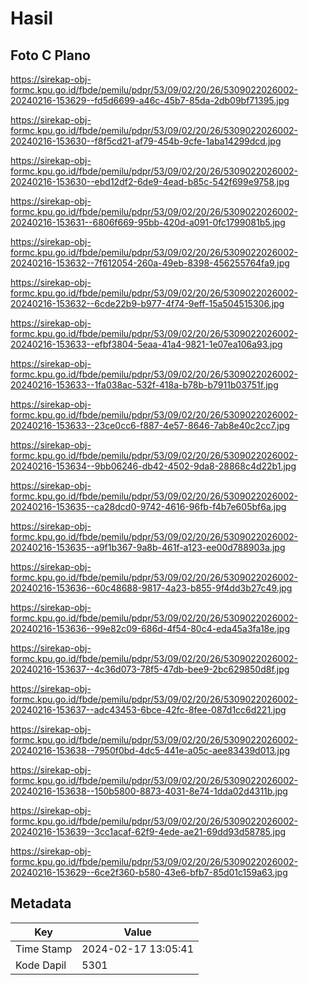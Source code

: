 # Hasil

## Foto C Plano

https://sirekap-obj-formc.kpu.go.id/fbde/pemilu/pdpr/53/09/02/20/26/5309022026002-20240216-153629--fd5d6699-a46c-45b7-85da-2db09bf71395.jpg

https://sirekap-obj-formc.kpu.go.id/fbde/pemilu/pdpr/53/09/02/20/26/5309022026002-20240216-153630--f8f5cd21-af79-454b-9cfe-1aba14299dcd.jpg

https://sirekap-obj-formc.kpu.go.id/fbde/pemilu/pdpr/53/09/02/20/26/5309022026002-20240216-153630--ebd12df2-6de9-4ead-b85c-542f699e9758.jpg

https://sirekap-obj-formc.kpu.go.id/fbde/pemilu/pdpr/53/09/02/20/26/5309022026002-20240216-153631--6806f669-95bb-420d-a091-0fc1799081b5.jpg

https://sirekap-obj-formc.kpu.go.id/fbde/pemilu/pdpr/53/09/02/20/26/5309022026002-20240216-153632--7f612054-260a-49eb-8398-456255764fa9.jpg

https://sirekap-obj-formc.kpu.go.id/fbde/pemilu/pdpr/53/09/02/20/26/5309022026002-20240216-153632--6cde22b9-b977-4f74-9eff-15a504515306.jpg

https://sirekap-obj-formc.kpu.go.id/fbde/pemilu/pdpr/53/09/02/20/26/5309022026002-20240216-153633--efbf3804-5eaa-41a4-9821-1e07ea106a93.jpg

https://sirekap-obj-formc.kpu.go.id/fbde/pemilu/pdpr/53/09/02/20/26/5309022026002-20240216-153633--1fa038ac-532f-418a-b78b-b7911b03751f.jpg

https://sirekap-obj-formc.kpu.go.id/fbde/pemilu/pdpr/53/09/02/20/26/5309022026002-20240216-153633--23ce0cc6-f887-4e57-8646-7ab8e40c2cc7.jpg

https://sirekap-obj-formc.kpu.go.id/fbde/pemilu/pdpr/53/09/02/20/26/5309022026002-20240216-153634--9bb06246-db42-4502-9da8-28868c4d22b1.jpg

https://sirekap-obj-formc.kpu.go.id/fbde/pemilu/pdpr/53/09/02/20/26/5309022026002-20240216-153635--ca28dcd0-9742-4616-96fb-f4b7e605bf6a.jpg

https://sirekap-obj-formc.kpu.go.id/fbde/pemilu/pdpr/53/09/02/20/26/5309022026002-20240216-153635--a9f1b367-9a8b-461f-a123-ee00d788903a.jpg

https://sirekap-obj-formc.kpu.go.id/fbde/pemilu/pdpr/53/09/02/20/26/5309022026002-20240216-153636--60c48688-9817-4a23-b855-9f4dd3b27c49.jpg

https://sirekap-obj-formc.kpu.go.id/fbde/pemilu/pdpr/53/09/02/20/26/5309022026002-20240216-153636--99e82c09-686d-4f54-80c4-eda45a3fa18e.jpg

https://sirekap-obj-formc.kpu.go.id/fbde/pemilu/pdpr/53/09/02/20/26/5309022026002-20240216-153637--4c36d073-78f5-47db-bee9-2bc629850d8f.jpg

https://sirekap-obj-formc.kpu.go.id/fbde/pemilu/pdpr/53/09/02/20/26/5309022026002-20240216-153637--adc43453-6bce-42fc-8fee-087d1cc6d221.jpg

https://sirekap-obj-formc.kpu.go.id/fbde/pemilu/pdpr/53/09/02/20/26/5309022026002-20240216-153638--7950f0bd-4dc5-441e-a05c-aee83439d013.jpg

https://sirekap-obj-formc.kpu.go.id/fbde/pemilu/pdpr/53/09/02/20/26/5309022026002-20240216-153638--150b5800-8873-4031-8e74-1dda02d4311b.jpg

https://sirekap-obj-formc.kpu.go.id/fbde/pemilu/pdpr/53/09/02/20/26/5309022026002-20240216-153639--3cc1acaf-62f9-4ede-ae21-69dd93d58785.jpg

https://sirekap-obj-formc.kpu.go.id/fbde/pemilu/pdpr/53/09/02/20/26/5309022026002-20240216-153629--6ce2f360-b580-43e6-bfb7-85d01c159a63.jpg


## Metadata

| Key        | Value               |
| ---------- | ------------------- |
| Time Stamp | 2024-02-17 13:05:41 |
| Kode Dapil | 5301                |



